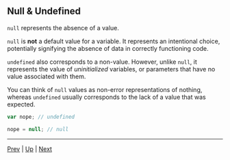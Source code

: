 ## Null & Undefined
`null` represents the absence of a value.

`null` is **not** a default value for a variable. It represents an intentional choice, potentially signifying the absence of data in correctly functioning code.

`undefined` also corresponds to a non-value. However, unlike `null`, it represents the value of _uninitialized_ variables, or parameters that have no value associated with them.

You can think of `null` values as non-error representations of nothing, whereas `undefined` usually corresponds to the lack of a value that was expected.  

```javascript
var nope; // undefined

nope = null; // null
```

<hr>

[Prev](strings.md) | [Up](README.md) | [Next](arrays.md)

